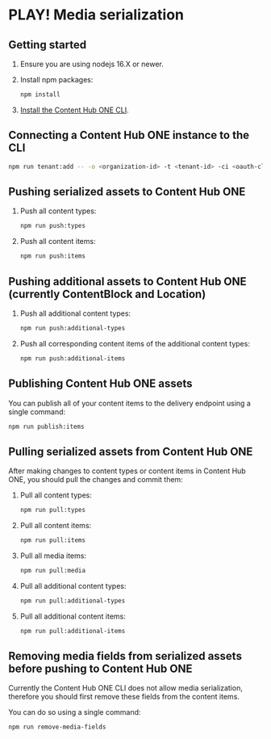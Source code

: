 # PLAY! Media serialization

## Getting started

1. Ensure you are using nodejs 16.X or newer.
1. Install npm packages:

   ```bash
   npm install
   ```

1. [Install the Content Hub ONE CLI](https://doc.sitecore.com/ch-one/en/developers/content-hub-one/content-hub-one-cli--install-and-run-the-cli.html).

## Connecting a Content Hub ONE instance to the CLI

```bash
npm run tenant:add -- -o <organization-id> -t <tenant-id> -ci <oauth-client-id> -cs <oauth-client-secret>
```

## Pushing serialized assets to Content Hub ONE

1. Push all content types:

   ```bash
   npm run push:types
   ```

1. Push all content items:

   ```bash
   npm run push:items
   ```

## Pushing additional assets to Content Hub ONE (currently ContentBlock and Location)

1. Push all additional content types:

   ```bash
   npm run push:additional-types
   ```

2. Push all corresponding content items of the additional content types:

   ```bash
   npm run push:additional-items
   ```

## Publishing Content Hub ONE assets

You can publish all of your content items to the delivery endpoint using a single command:

```bash
npm run publish:items
```

## Pulling serialized assets from Content Hub ONE

After making changes to content types or content items in Content Hub ONE, you should pull the changes and commit them:

1. Pull all content types:

   ```bash
   npm run pull:types
   ```

1. Pull all content items:

   ```bash
   npm run pull:items
   ```

1. Pull all media items:

   ```bash
   npm run pull:media
   ```

1. Pull all additional content types:

   ```bash
   npm run pull:additional-types
   ```

1. Pull all additional content items:

   ```bash
   npm run pull:additional-items
   ```

## Removing media fields from serialized assets before pushing to Content Hub ONE

Currently the Content Hub ONE CLI does not allow media serialization, therefore you should first remove these fields from the content items.

You can do so using a single command:

```bash
npm run remove-media-fields
```
